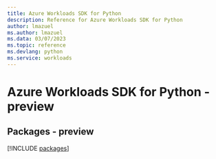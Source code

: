 ```yaml
---
title: Azure Workloads SDK for Python
description: Reference for Azure Workloads SDK for Python
author: lmazuel
ms.author: lmazuel
ms.data: 03/07/2023
ms.topic: reference
ms.devlang: python
ms.service: workloads
---
```

# Azure Workloads SDK for Python - preview
## Packages - preview
[!INCLUDE [packages](workloads-index.md)]